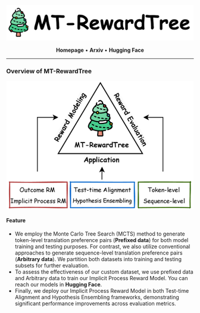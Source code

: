 <p align='center'>
    <img src="images\title-MT-RewardTree.png">
</p>

<div align='center'>
    <p>
    	<a href="https://sabijun.github.io/MT_RewardTreePage/" style="text-decoration: none; font-weight: bold;">Homepage</a> • <a href="https://arxiv.org/abs/2503.12123" style="text-decoration: none; font-weight: bold;">Arxiv </a> • <a href="https://huggingface.co/sabijun" style="text-decoration: none; font-weight: bold;">Hugging Face</a>
    </p>
</div>

<hr>

### Overview of MT-RewardTree

<p align='center'>
    <img src="images\MT-RewardTree_structure.png">
</p>

#### Feature

- We employ the Monte Carlo Tree Search (MCTS) method to generate token-level translation preference pairs (**Prefixed data**) for both model training and testing purposes. For contrast, we also utilize conventional approaches to generate sequence-level translation preference pairs (**Arbitrary data**). We partition both datasets into training and testing subsets for further evaluation.
- To assess the effectiveness of our custom dataset, we use prefixed data and  Arbitrary data to train our Implicit Process Reward Model. You can reach our models in <a href="[MT_RewardTree_models - a sabijun Collection](https://huggingface.co/collections/sabijun/mt-rewardtree-models-67cac935143f75dfae6f0938)" style="text-decoration: none; font-weight: bold;">Hugging Face</a>.
- Finally, we deploy our Implicit Process Reward Model in both Test-time Alignment and Hypothesis Ensembling frameworks, demonstrating significant performance improvements across evaluation metrics.

